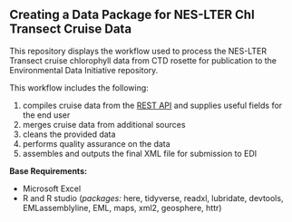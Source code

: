 ## Creating a Data Package for NES-LTER Chl Transect Cruise Data

This repository displays the workflow used to process the NES-LTER Transect cruise chlorophyll data from CTD rosette for publication to the Environmental Data Initiative repository.

This workflow includes the following:
1) compiles cruise data from the [REST API](https://github.com/WHOIGit/nes-lter-ims/wiki/Using-REST-API) and supplies useful fields for the end user
2) merges cruise data from additional sources
3) cleans the provided data
4) performs quality assurance on the data
5) assembles and outputs the final XML file for submission to EDI

**Base Requirements:**
- Microsoft Excel
- R and R studio (*packages:* here, tidyverse, readxl, lubridate, devtools, EMLassemblyline, EML, maps, xml2, geosphere, httr)

